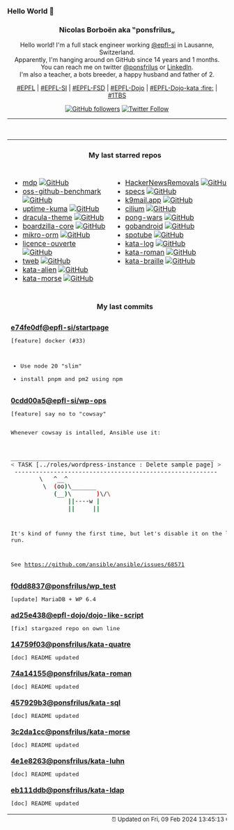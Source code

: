 ### Hello World 👋

<p align="center">
  <!-- use https://avatars.githubusercontent.com/u/176002?v=4 for your default github picture 
  <img src="https://raw.githubusercontent.com/ponsfrilus/ponsfrilus/master/img/ponsfrilus.png" title="Nicolas Borboën aka ‟ponsfrilus„" alt="Nicolas Borboën aka ‟ponsfrilus„" /> -->
  <h3 align="center">
    Nicolas Borboën aka ‟ponsfrilus„
  </h3>
  <p align="center">
    Hello world! I'm a full stack engineer working <a href="https://github.com/epfl-si">@epfl-si</a> in Lausanne, Switzerland.
    <br />Apparently, I'm hanging around on GitHub since 14 years and 1 months.
    <br />You can reach me on twitter <a href="https://twitter.com/ponsfrilus">@ponsfrilus</a> or <a href="http://linkedin.com/in/nicolasborboen">LinkedIn</a>.
    <br />I'm also a teacher, a bots breeder, a happy husband and father of 2.
  </p>
  <p align="center">
    <a href="https://www.epfl.ch">#EPFL</a> | 
    <a href="https://github.com/epfl-si/">#EPFL-SI</a> | 
    <a href="https://github.com/epfl-fsd">#EPFL-FSD</a> | 
    <a href="https://github.com/topics/epfl-dojo">#EPFL-Dojo</a> | 
    <a href="https://github.com/topics/epfl-dojo-kata">#EPFL-Dojo-kata :fire:</a> | 
    <a href="https://en.wikipedia.org/wiki/Indentation_style#Variant:_1TBS_(OTBS)">#1TBS</a>
  </p>
  <p align="center">
    <a href="https://github.com/ponsfrilus"><img alt="GitHub followers" src="https://img.shields.io/github/followers/ponsfrilus?label=Follow%20me%20on%20github&style=social"></a>
    <a href="https://twitter.com/ponsfrilus"><img alt="Twitter Follow" src="https://img.shields.io/twitter/follow/ponsfrilus?label=follow%20me%20on%20twitter&style=social"></a>
  </p>
  </p><hr><table align="center">
<tr>
<td colspan="2" align="center"><h4>My last starred repos</h4></td>
</tr>
<tr>
<td valign="top">
<ul>
<li>
<a href="https://github.com/visit1985/mdp" title="A command-line based markdown presentation tool." target="_blank">mdp</a>&nbsp;<a href="https://github.com/visit1985/mdp" title="A command-line based markdown presentation tool." target="_blank"><img src="https://img.shields.io/github/stars/visit1985/mdp?style=social" alt="GitHub"></a>
</li>
<li>
<a href="https://github.com/digital-sustainability/oss-github-benchmark" title="Benchmark of OSS projects on GitHub" target="_blank">oss-github-benchmark</a>&nbsp;<a href="https://github.com/digital-sustainability/oss-github-benchmark" title="Benchmark of OSS projects on GitHub" target="_blank"><img src="https://img.shields.io/github/stars/digital-sustainability/oss-github-benchmark?style=social" alt="GitHub"></a>
</li>
<li>
<a href="https://github.com/louislam/uptime-kuma" title="A fancy self-hosted monitoring tool" target="_blank">uptime-kuma</a>&nbsp;<a href="https://github.com/louislam/uptime-kuma" title="A fancy self-hosted monitoring tool" target="_blank"><img src="https://img.shields.io/github/stars/louislam/uptime-kuma?style=social" alt="GitHub"></a>
</li>
<li>
<a href="https://github.com/dracula/dracula-theme" title="🧛🏻‍♂️ One theme. All platforms." target="_blank">dracula-theme</a>&nbsp;<a href="https://github.com/dracula/dracula-theme" title="🧛🏻‍♂️ One theme. All platforms." target="_blank"><img src="https://img.shields.io/github/stars/dracula/dracula-theme?style=social" alt="GitHub"></a>
</li>
<li>
<a href="https://github.com/boardzilla/boardzilla-core" title="Boardzilla core library" target="_blank">boardzilla-core</a>&nbsp;<a href="https://github.com/boardzilla/boardzilla-core" title="Boardzilla core library" target="_blank"><img src="https://img.shields.io/github/stars/boardzilla/boardzilla-core?style=social" alt="GitHub"></a>
</li>
<li>
<a href="https://github.com/mikro-orm/mikro-orm" title="TypeScript ORM for Node.js based on Data Mapper, Unit of Work and Identity Map patterns. Supports MongoDB, MySQL, MariaDB, PostgreSQL and SQLite databases." target="_blank">mikro-orm</a>&nbsp;<a href="https://github.com/mikro-orm/mikro-orm" title="TypeScript ORM for Node.js based on Data Mapper, Unit of Work and Identity Map patterns. Supports MongoDB, MySQL, MariaDB, PostgreSQL and SQLite databases." target="_blank"><img src="https://img.shields.io/github/stars/mikro-orm/mikro-orm?style=social" alt="GitHub"></a>
</li>
<li>
<a href="https://github.com/etalab/licence-ouverte" title="La licence recommandée pour la publication de données publiques, par Etalab." target="_blank">licence-ouverte</a>&nbsp;<a href="https://github.com/etalab/licence-ouverte" title="La licence recommandée pour la publication de données publiques, par Etalab." target="_blank"><img src="https://img.shields.io/github/stars/etalab/licence-ouverte?style=social" alt="GitHub"></a>
</li>
<li>
<a href="https://github.com/morethanwords/tweb" title="Telegram Web K, GPL v3" target="_blank">tweb</a>&nbsp;<a href="https://github.com/morethanwords/tweb" title="Telegram Web K, GPL v3" target="_blank"><img src="https://img.shields.io/github/stars/morethanwords/tweb?style=social" alt="GitHub"></a>
</li>
<li>
<a href="https://github.com/ponsfrilus/kata-alien" title="Kata : alphabète extra-terrestre" target="_blank">kata-alien</a>&nbsp;<a href="https://github.com/ponsfrilus/kata-alien" title="Kata : alphabète extra-terrestre" target="_blank"><img src="https://img.shields.io/github/stars/ponsfrilus/kata-alien?style=social" alt="GitHub"></a>
</li>
<li>
<a href="https://github.com/ponsfrilus/kata-morse" title="Kata : convertisseur de code morse" target="_blank">kata-morse</a>&nbsp;<a href="https://github.com/ponsfrilus/kata-morse" title="Kata : convertisseur de code morse" target="_blank"><img src="https://img.shields.io/github/stars/ponsfrilus/kata-morse?style=social" alt="GitHub"></a>
</li>
</ul>
<img width="450" height="1" /></td>
<td valign="top">
<ul>
<li>
<a href="https://github.com/vitoplantamura/HackerNewsRemovals" title="List of stories removed from the Hacker News Front Page, updated in real time." target="_blank">HackerNewsRemovals</a>&nbsp;<a href="https://github.com/vitoplantamura/HackerNewsRemovals" title="List of stories removed from the Hacker News Front Page, updated in real time." target="_blank"><img src="https://img.shields.io/github/stars/vitoplantamura/HackerNewsRemovals?style=social" alt="GitHub"></a>
</li>
<li>
<a href="https://github.com/frictionlessdata/specs" title="Technical specifications and guidelines for implementing Frictionless Data." target="_blank">specs</a>&nbsp;<a href="https://github.com/frictionlessdata/specs" title="Technical specifications and guidelines for implementing Frictionless Data." target="_blank"><img src="https://img.shields.io/github/stars/frictionlessdata/specs?style=social" alt="GitHub"></a>
</li>
<li>
<a href="https://github.com/k9mail/k9mail.app" title="Website for K-9 Mail" target="_blank">k9mail.app</a>&nbsp;<a href="https://github.com/k9mail/k9mail.app" title="Website for K-9 Mail" target="_blank"><img src="https://img.shields.io/github/stars/k9mail/k9mail.app?style=social" alt="GitHub"></a>
</li>
<li>
<a href="https://github.com/cilium/cilium" title="eBPF-based Networking, Security, and Observability" target="_blank">cilium</a>&nbsp;<a href="https://github.com/cilium/cilium" title="eBPF-based Networking, Security, and Observability" target="_blank"><img src="https://img.shields.io/github/stars/cilium/cilium?style=social" alt="GitHub"></a>
</li>
<li>
<a href="https://github.com/vnglst/pong-wars" title="null" target="_blank">pong-wars</a>&nbsp;<a href="https://github.com/vnglst/pong-wars" title="null" target="_blank"><img src="https://img.shields.io/github/stars/vnglst/pong-wars?style=social" alt="GitHub"></a>
</li>
<li>
<a href="https://github.com/ligi/gobandroid" title="A Goban for Android" target="_blank">gobandroid</a>&nbsp;<a href="https://github.com/ligi/gobandroid" title="A Goban for Android" target="_blank"><img src="https://img.shields.io/github/stars/ligi/gobandroid?style=social" alt="GitHub"></a>
</li>
<li>
<a href="https://github.com/KRTirtho/spotube" title="🎧 Open source Spotify client that doesn't require Premium nor uses Electron! Available for both desktop & mobile!" target="_blank">spotube</a>&nbsp;<a href="https://github.com/KRTirtho/spotube" title="🎧 Open source Spotify client that doesn't require Premium nor uses Electron! Available for both desktop & mobile!" target="_blank"><img src="https://img.shields.io/github/stars/KRTirtho/spotube?style=social" alt="GitHub"></a>
</li>
<li>
<a href="https://github.com/softwarecrafters/kata-log" title="Resources to facilitate coding katas" target="_blank">kata-log</a>&nbsp;<a href="https://github.com/softwarecrafters/kata-log" title="Resources to facilitate coding katas" target="_blank"><img src="https://img.shields.io/github/stars/softwarecrafters/kata-log?style=social" alt="GitHub"></a>
</li>
<li>
<a href="https://github.com/ponsfrilus/kata-roman" title="Kata : chiffres romains" target="_blank">kata-roman</a>&nbsp;<a href="https://github.com/ponsfrilus/kata-roman" title="Kata : chiffres romains" target="_blank"><img src="https://img.shields.io/github/stars/ponsfrilus/kata-roman?style=social" alt="GitHub"></a>
</li>
<li>
<a href="https://github.com/ponsfrilus/kata-braille" title="Kata : convertisseur de Braille" target="_blank">kata-braille</a>&nbsp;<a href="https://github.com/ponsfrilus/kata-braille" title="Kata : convertisseur de Braille" target="_blank"><img src="https://img.shields.io/github/stars/ponsfrilus/kata-braille?style=social" alt="GitHub"></a>
</li>
</ul>
<img width="450" height="1" /></td>
</tr>
<tr>
<td colspan="2" align="center"><h4>My last commits</h4></td>
</tr>
<tr>
        <td colspan="2">
          <div><strong><a href="https://api.github.com/repos/epfl-si/startpage/commits/e74fe0df905e6dc9f000b690fc5bdf98607c4e0b" title="2024-01-27T17:18:20.000+01:00" target="_blank">e74fe0df</a><a href="https://github.com/epfl-si">@epfl-si</a><a href="https://github.com/epfl-si/startpage" title="startpage.epfl.ch">/startpage</a></strong></div>
          <pre>[feature] docker (#33)

- Use node 20 "slim"
- install pnpm and pm2 using npm</pre>
        </td>
        </tr><tr>
        <td colspan="2">
          <div><strong><a href="https://api.github.com/repos/epfl-si/wp-ops/commits/0cdd00a5e0b8fc40c9e9f2403e2a19c8d798e9eb" title="2024-01-25T09:27:50.000+01:00" target="_blank">0cdd00a5</a><a href="https://github.com/epfl-si">@epfl-si</a><a href="https://github.com/epfl-si/wp-ops" title="DevOps infrastructure for the WordPress-at-EFPL project">/wp-ops</a></strong></div>
          <pre>[feature] say no to "cowsay"

Whenever cowsay is intalled, Ansible use it:
```sh
_________________________________________________________
< TASK [../roles/wordpress-instance : Delete sample page] >
 ---------------------------------------------------------
        \   ^__^
         \  (oo)\_______
            (__)\       )\/\
                ||----w |
                ||     ||

```

It's kind of funny the first time, but let's disable it on the long run.

See https://github.com/ansible/ansible/issues/68571</pre>
        </td>
        </tr><tr>
        <td colspan="2">
          <div><strong><a href="https://api.github.com/repos/ponsfrilus/wp_test/commits/f0dd8837bc91a2299af3dbad630489d8a9ed5f0c" title="2024-01-23T10:28:18.000+01:00" target="_blank">f0dd8837</a><a href="https://github.com/ponsfrilus">@ponsfrilus</a><a href="https://github.com/ponsfrilus/wp_test" title="A quick environement for testing WordPress in docker">/wp_test</a></strong></div>
          <pre>[update] MariaDB + WP 6.4</pre>
        </td>
        </tr><tr>
        <td colspan="2">
          <div><strong><a href="https://api.github.com/repos/epfl-dojo/dojo-like-script/commits/ad25e438162309666befa3ae0b439a1898a05fcd" title="2024-01-20T21:58:14.000+01:00" target="_blank">ad25e438</a><a href="https://github.com/epfl-dojo">@epfl-dojo</a><a href="https://github.com/epfl-dojo/dojo-like-script" title="A script to like all epfl-dojo repo">/dojo-like-script</a></strong></div>
          <pre>[fix] stargazed repo on own line</pre>
        </td>
        </tr><tr>
        <td colspan="2">
          <div><strong><a href="https://api.github.com/repos/ponsfrilus/kata-quatre/commits/14759f0365eac67107067d74e3a44c1f8b1c8f4b" title="2024-01-20T21:41:35.000+01:00" target="_blank">14759f03</a><a href="https://github.com/ponsfrilus">@ponsfrilus</a><a href="https://github.com/ponsfrilus/kata-quatre" title="Kata : 4 est magique !">/kata-quatre</a></strong></div>
          <pre>[doc] README updated</pre>
        </td>
        </tr><tr>
        <td colspan="2">
          <div><strong><a href="https://api.github.com/repos/ponsfrilus/kata-roman/commits/74a14155f2f5a71dabc5479836358af9c8531a36" title="2024-01-20T21:41:35.000+01:00" target="_blank">74a14155</a><a href="https://github.com/ponsfrilus">@ponsfrilus</a><a href="https://github.com/ponsfrilus/kata-roman" title="Kata : chiffres romains">/kata-roman</a></strong></div>
          <pre>[doc] README updated</pre>
        </td>
        </tr><tr>
        <td colspan="2">
          <div><strong><a href="https://api.github.com/repos/ponsfrilus/kata-sql/commits/457929b341cac604d9a4df2fe92b8319011c85f0" title="2024-01-20T21:41:35.000+01:00" target="_blank">457929b3</a><a href="https://github.com/ponsfrilus">@ponsfrilus</a><a href="https://github.com/ponsfrilus/kata-sql" title="Kata : entraîner ses connaissances SQL en aidant le manager d'une discothèque">/kata-sql</a></strong></div>
          <pre>[doc] README updated</pre>
        </td>
        </tr><tr>
        <td colspan="2">
          <div><strong><a href="https://api.github.com/repos/ponsfrilus/kata-morse/commits/3c2da1cc7a7281f659c0605b01ca2c2a217fd272" title="2024-01-20T21:41:34.000+01:00" target="_blank">3c2da1cc</a><a href="https://github.com/ponsfrilus">@ponsfrilus</a><a href="https://github.com/ponsfrilus/kata-morse" title="Kata : convertisseur de code morse">/kata-morse</a></strong></div>
          <pre>[doc] README updated</pre>
        </td>
        </tr><tr>
        <td colspan="2">
          <div><strong><a href="https://api.github.com/repos/ponsfrilus/kata-luhn/commits/4e1e82637102db77d6fac2e62acb9d11579d75ca" title="2024-01-20T21:41:34.000+01:00" target="_blank">4e1e8263</a><a href="https://github.com/ponsfrilus">@ponsfrilus</a><a href="https://github.com/ponsfrilus/kata-luhn" title="Kata : implémenter la formule de Luhn pour vérifier des numéros de cartes bancaires">/kata-luhn</a></strong></div>
          <pre>[doc] README updated</pre>
        </td>
        </tr><tr>
        <td colspan="2">
          <div><strong><a href="https://api.github.com/repos/ponsfrilus/kata-ldap/commits/eb111ddb2a737ef52812f1f168f290be23bff73e" title="2024-01-20T21:41:34.000+01:00" target="_blank">eb111ddb</a><a href="https://github.com/ponsfrilus">@ponsfrilus</a><a href="https://github.com/ponsfrilus/kata-ldap" title="Kata : annuaire LDAP (ldapsearch)">/kata-ldap</a></strong></div>
          <pre>[doc] README updated</pre>
        </td>
        </tr><tfoot>
<tr>
<td colspan="2" align="right">
<img width="900" height="1" />
<small>⏰ Updated on Fri, 09 Feb 2024 13:45:13 GMT</small>
</td>
</tr>
</tfoot>
<br />
</table>
